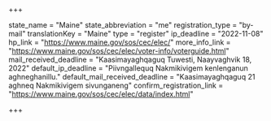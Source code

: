 +++

state_name = "Maine"
state_abbreviation = "me"
registration_type = "by-mail"
translationKey = "Maine"
type = "register"
ip_deadline = "2022-11-08"
hp_link = "https://www.maine.gov/sos/cec/elec/"
more_info_link = "https://www.maine.gov/sos/cec/elec/voter-info/voterguide.html"
mail_received_deadline = "Kaasimayaghqaguq Tuwesti, Naayvaghvik 18, 2022"
default_ip_deadline = "Piivngallequq Nakmikivigem kenlenganun aghneghanillu."
default_mail_received_deadline = "Kaasimayaghqaguq 21 aghneq Nakmikivigem sivunganeng"
confirm_registration_link = "https://www.maine.gov/sos/cec/elec/data/index.html"

+++